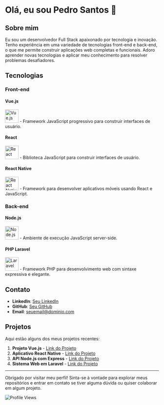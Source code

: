 <!-- ## Hi there 👋 -->

# Olá, eu sou Pedro Santos 👋

## Sobre mim

Eu sou um desenvolvedor Full Stack apaixonado por tecnologia e inovação. Tenho experiência em uma variedade de tecnologias front-end e back-end, o que me permite construir aplicações web completas e funcionais. Adoro aprender novas tecnologias e aplicar meu conhecimento para resolver problemas desafiadores.

## Tecnologias

### Front-end

#### Vue.js
<img src="https://upload.wikimedia.org/wikipedia/commons/9/95/Vue.js_Logo_2.svg" alt="Vue.js" width="44" height="44">
- Framework JavaScript progressivo para construir interfaces de usuário.

#### React
<img src="https://upload.wikimedia.org/wikipedia/commons/a/a7/React-icon.svg" alt="React" width="44" height="44">
- Biblioteca JavaScript para construir interfaces de usuário.

#### React Native
<img src="https://reactnative.dev/img/header_logo.svg" alt="React Native" width="44" height="44">
- Framework para desenvolver aplicativos móveis usando React e JavaScript.

### Back-end

#### Node.js
<img src="https://upload.wikimedia.org/wikipedia/commons/d/d9/Node.js_logo.svg" alt="Node.js" width="44" height="44">
- Ambiente de execução JavaScript server-side.

#### PHP Laravel
<img src="https://upload.wikimedia.org/wikipedia/commons/9/9a/Laravel.svg" alt="Laravel" width="44" height="44">
- Framework PHP para desenvolvimento web com sintaxe expressiva e elegante.

## Contato

- **LinkedIn**: [Seu LinkedIn](https://www.linkedin.com/in/seu-perfil)
- **GitHub**: [Seu GitHub](https://github.com/seu-usuario)
- **Email**: seuemail@dominio.com

## Projetos

Aqui estão alguns dos meus projetos recentes:

1. **Projeto Vue.js** - [Link do Projeto](https://github.com/seu-usuario/projeto-vue)
2. **Aplicativo React Native** - [Link do Projeto](https://github.com/seu-usuario/app-react-native)
3. **API Node.js com Express** - [Link do Projeto](https://github.com/seu-usuario/api-node)
4. **Sistema Web em Laravel** - [Link do Projeto](https://github.com/seu-usuario/sistema-laravel)

---

Obrigado por visitar meu perfil! Sinta-se à vontade para explorar meus repositórios e entrar em contato se tiver alguma dúvida ou quiser colaborar em algum projeto.

![Profile Views](https://komarev.com/ghpvc/?username=seu-usuario&color=blue)


